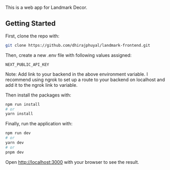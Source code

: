 This is a web app for Landmark Decor.
## Getting Started

First, clone the repo with:

```bash
git clone https://github.com/dhirajphuyal/landmark-frontend.git
```

Then, create a new .env file with following values assigned:
```text
NEXT_PUBLIC_API_KEY
```

Note: Add link to your backend in the above environment variable. I recommend using ngrok to set up a route to your backend on localhost and add it to the ngrok link to variable.

Then install the packages with:

```bash
npm run install
# or 
yarn install
```

Finally, run the application with:

```bash
npm run dev
# or
yarn dev
# or
pnpm dev
```

Open [http://localhost:3000](http://localhost:3000) with your browser to see the result.